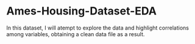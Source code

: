 # Ames-Housing-Dataset-EDA
In this dataset, I will atempt to explore the data and highlight correlations among variables, obtaining a clean data file as a result.
